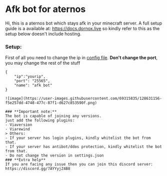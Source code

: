 # Afk bot for aternos
Hi, this is a aternos bot which stays afk in your minecraft server.
A full setup guide is a available at: https://docs.dornox.live so kindly refer to this as the setup below doesn't include hosting.
### **Setup:**  
First of all you need to change the ip in [config file](https://github.com/krushna06/afk-bot-for-aternos/blob/main/config.json).
**Don't change the port**, you may change the rest of the stuff
```
{
	"ip":"yourip",
	"port": "25565",
	"name": "afk bot"
}

![image](https://user-images.githubusercontent.com/69315835/128631156-f5e257dd-4748-477c-87f1-d627c853590f.png)

### **Important note:**
The bot is capable of joining any versions.
just add the following plugins:
- Viaversion
- Viarewind
> Others:
- If your server has login plugins, kindly whitelist the bot from that.
- If your server has antibot/ddos protection, kindly whitelist the bot from that.
- Do not change the version in settings.json
### **Extra help**
If you are facing any issue then you can join this discord server: https://discord.gg/7AYYyjZ4B8
